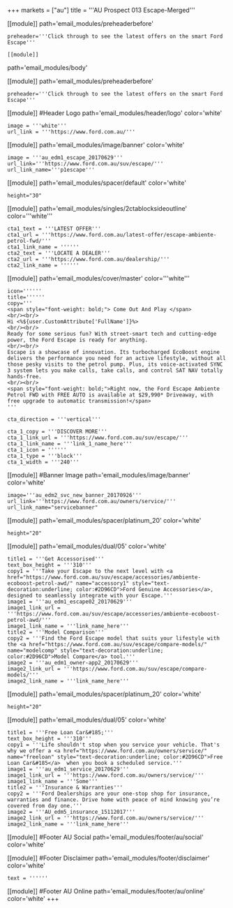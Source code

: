+++
markets = ["au"]
title = '''AU Prospect 013 Escape-Merged'''


[[module]]
path='email_modules/preheaderbefore'

	preheader='''Click through to see the latest offers on the smart Ford Escape'''

	[[module]]
path='email_modules/body'


[[module]]
path='email_modules/preheaderbefore'


	preheader='''Click through to see the latest offers on the smart Ford Escape'''
    
[[module]] #Header Logo
path='email_modules/header/logo'
color='white'

	image = '''white'''
	url_link = '''https://www.ford.com.au/'''
 
[[module]]
path='email_modules/image/banner'
color='white'

    image = '''au_edm1_escape_20170629'''
	url_link='''https://www.ford.com.au/suv/escape/'''
	url_link_name='''p1escape''' 

[[module]]
path='email_modules/spacer/default'
color='white'

	height="30"
    
[[module]]
path='email_modules/singles/2ctablocksideoutline'
color='''white'''

	cta1_text = '''LATEST OFFER'''
	cta1_url = '''https://www.ford.com.au/latest-offer/escape-ambiente-petrol-fwd/'''
	cta1_link_name = ''''''
	cta2_text = '''LOCATE A DEALER'''
	cta2_url = '''https://www.ford.com.au/dealership/'''
	cta2_link_name = ''''''

[[module]]
path='email_modules/cover/master'
color='''white'''

	icon=''''''
	title=''''''
	copy='''
    <span style="font-weight: bold;"> Come Out And Play </span>
    <br/><br/>
    Hi <%${user.CustomAttribute['FullName']}%>
    <br/><br/>
    Ready for some serious fun? With street-smart tech and cutting-edge power, the Ford Escape is ready for anything.
    <br/><br/>
    Escape is a showcase of innovation. Its turbocharged EcoBoost engine delivers the performance you need for an active lifestyle, without all those pesky visits to the petrol pump. Plus, its voice-activated SYNC 3 system lets you make calls, take calls, and control SAT NAV totally hands-free. 
    <br/><br/> 
    <span style="font-weight: bold;">Right now, the Ford Escape Ambiente Petrol FWD with FREE AUTO is available at $29,990* Driveaway, with free upgrade to automatic transmission!</span> 
    '''
    
	cta_direction = '''vertical'''

	cta_1_copy = '''DISCOVER MORE'''
	cta_1_link_url = '''https://www.ford.com.au/suv/escape/'''
	cta_1_link_name = '''link_1_name_here'''
	cta_1_icon = ''''''
	cta_1_type = '''block'''
	cta_1_width = '''240'''
    

[[module]] #Banner Image
path='email_modules/image/banner'
color='white'

	image='''au_edm2_svc_new_banner_20170926'''
	url_link='''https://www.ford.com.au/owners/service/'''
	url_link_name="servicebanner"

[[module]]
path='email_modules/spacer/platinum_20'
color='white'

	height="20"
    
[[module]]
path='email_modules/dual/05'
color='white'

    title1 = '''Get Accessorised'''
    text_box_height = '''310'''
	copy1 = '''Take your Escape to the next level with <a href="https://www.ford.com.au/suv/escape/accessories/ambiente-ecoboost-petrol-awd/" name="accessory1" style="text-decoration:underline; color:#2D96CD">Ford Genuine Accessories</a>, designed to seamlessly integrate with your Escape.'''
	image1 = '''au_edm1_escape02_20170629'''
	image1_link_url = '''https://www.ford.com.au/suv/escape/accessories/ambiente-ecoboost-petrol-awd/'''
	image1_link_name = '''link_name_here'''
	title2 = '''Model Comparison'''
	copy2 = '''Find the Ford Escape model that suits your lifestyle with the <a href="https://www.ford.com.au/suv/escape/compare-models/" name="modelcomp" style="text-decoration:underline; color:#2D96CD">Model Compare</a> tool.'''
	image2 = '''au_edm1_owner-app2_20170629'''
	image2_link_url = '''https://www.ford.com.au/suv/escape/compare-models/'''
	image2_link_name = '''link_name_here'''
	
    
[[module]]
path='email_modules/spacer/platinum_20'
color='white'

	height="20"

[[module]]
path='email_modules/dual/05'
color='white'

	title1 = '''Free Loan Car&#185;'''
    text_box_height = '''310'''
	copy1 = '''Life shouldn't stop when you service your vehicle. That's why we offer a <a href="https://www.ford.com.au/owners/service/" name="freeloan" style="text-decoration:underline; color:#2D96CD">Free Loan Car&#185</a>  when you book a scheduled service.'''
	image1 = '''au_edm1_service_20170629'''
	image1_link_url = '''https://www.ford.com.au/owners/service/'''
	image1_link_name = '''Some'''
	title2 = '''Insurance & Warranties'''
	copy2 = '''Ford Dealerships are your one-stop shop for insurance, warranties and finance. Drive home with peace of mind knowing you’re covered from day one.'''
	image2 = '''AU_edm5_insurance_15112017'''
	image2_link_url = '''https://www.ford.com.au/owners/service/'''
	image2_link_name = '''link_name_here'''

[[module]] #Footer AU Social
path='email_modules/footer/au/social'
color='white'

[[module]] #Footer Disclaimer
path='email_modules/footer/disclaimer'
color='white'

	text = ''''''

[[module]] #Footer AU Online
path='email_modules/footer/au/online'
color='white'
+++
